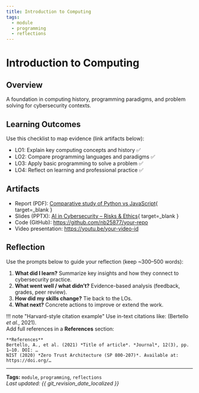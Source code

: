 ```yaml
---
title: Introduction to Computing
tags:
  - module
  - programming
  - reflections
---
```


# Introduction to Computing

## Overview
A foundation in computing history, programming paradigms, and problem solving for cybersecurity contexts.

## Learning Outcomes
Use this checklist to map evidence (link artifacts below):

- LO1: Explain key computing concepts and history ✅
- LO2: Compare programming languages and paradigms ✅
- LO3: Apply basic programming to solve a problem ✅
- LO4: Reflect on learning and professional practice ✅

## Artifacts
- Report (PDF): [Comparative study of Python vs JavaScript](../assets/artifacts/intro-computing/python-vs-js-report.pdf){ target=_blank }
- Slides (PPTX): [AI in Cybersecurity – Risks & Ethics](../assets/artifacts/intro-computing/ai-cybersecurity.pptx){ target=_blank }
- Code (GitHub): <https://github.com/nb25877/your-repo>
- Video presentation: <https://youtu.be/your-video-id>

## Reflection
Use the prompts below to guide your reflection (keep ~300–500 words):

1. **What did I learn?** Summarize key insights and how they connect to cybersecurity practice.
2. **What went well / what didn’t?** Evidence-based analysis (feedback, grades, peer review).
3. **How did my skills change?** Tie back to the LOs.
4. **What next?** Concrete actions to improve or extend the work.

!!! note "Harvard-style citation example"
    Use in-text citations like: (Bertello *et al.*, 2021).  
    Add full references in a **References** section:

    **References**  
    Bertello, A., et al. (2021) *Title of article*. *Journal*, 12(3), pp. 1–10. DOI: …  
    NIST (2020) *Zero Trust Architecture (SP 800-207)*. Available at: https://doi.org/…

---

**Tags:** `module`, `programming`, `reflections`  
_Last updated: {{ git_revision_date_localized }}_